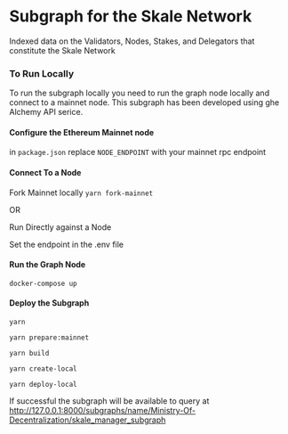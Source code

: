 # Subgraph for the Skale Network

Indexed data on the Validators, Nodes, Stakes, and Delegators that constitute the Skale Network

### To Run Locally
To run the subgraph locally you need to run the graph node locally and connect to a mainnet node. This subgraph has been developed using ghe Alchemy API serice. 

#### Configure the Ethereum Mainnet node
in `package.json` replace `NODE_ENDPOINT` with your mainnet rpc endpoint

#### Connect To a Node 
Fork Mainnet locally `yarn fork-mainnet`

 OR

Run Directly against a Node

Set the endpoint in the .env file


#### Run the Graph Node
`docker-compose up`

#### Deploy the Subgraph
`yarn`

`yarn prepare:mainnet`

`yarn build`

`yarn create-local`

`yarn deploy-local`

If successful the subgraph will be available to query at http://127.0.0.1:8000/subgraphs/name/Ministry-Of-Decentralization/skale_manager_subgraph
